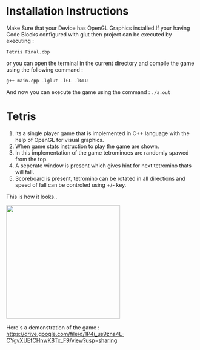 # Installation Instructions
Make Sure that your Device has OpenGL Graphics installed.If your having Code Blocks configured with glut then project can be executed by executing :

```Tetris Final.cbp``` 

or you can open the terminal in the current directory and compile the game using the following command :

```g++ main.cpp -lglut -lGL -lGLU```

And now you can execute the game using the command :
```./a.out```

# Tetris
1. Its a single player game that is implemented in C++ language with the help of OpenGL for visual graphics.
2. When game stats instruction to play the game are shown.
3. In this implementation of the game tetrominoes  are randomly spawed from the top.
4. A seperate window is present which gives hint for next tetromino thats will fall.
5. Scoreboard is present, tetromino can be rotated in all directions and speed of fall can be controled using +/- key.

This is how it looks..

<img src="https://user-images.githubusercontent.com/54796929/119256836-37e8bc80-bbe0-11eb-84c1-63de271b200a.png" width="300">

Here's a demonstration of the game :
https://drive.google.com/file/d/1P4i_us9zna4L-CYgvXUEfCHnwK8Tx_F9/view?usp=sharing

